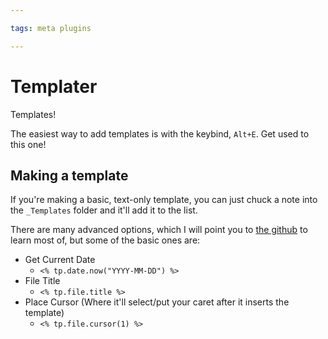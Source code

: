 ```yaml
---

tags: meta plugins

---
```


# Templater

Templates!

The easiest way to add templates is with the keybind, `Alt+E`. Get used to this one!

## Making a template

If you're making a basic, text-only template, you can just chuck a note into the `_Templates` folder and it'll add it to the list.

There are many advanced options, which I will point you to [the github](https://github.com/SilentVoid13/Templater) to learn most of, but some of the basic ones are:

- Get Current Date
    - `<% tp.date.now("YYYY-MM-DD") %>`
- File Title
    -  `<% tp.file.title %>`
- Place Cursor (Where it'll select/put your caret after it inserts the template)
    - `<% tp.file.cursor(1) %>`